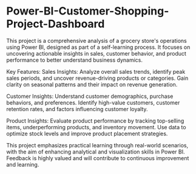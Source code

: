 # Power-BI-Customer-Shopping-Project-Dashboard
This project is a comprehensive analysis of a grocery store's operations using Power BI, designed as part of a self-learning process. It focuses on uncovering actionable insights in sales, customer behavior, and product performance to better understand business dynamics.

Key Features: Sales Insights: Analyze overall sales trends, identify peak sales periods, and uncover revenue-driving products or categories. Gain clarity on seasonal patterns and their impact on revenue generation.

Customer Insights: Understand customer demographics, purchase behaviors, and preferences. Identify high-value customers, customer retention rates, and factors influencing customer loyalty.

Product Insights: Evaluate product performance by tracking top-selling items, underperforming products, and inventory movement. Use data to optimize stock levels and improve product placement strategies.

This project emphasizes practical learning through real-world scenarios, with the aim of enhancing analytical and visualization skills in Power BI. Feedback is highly valued and will contribute to continuous improvement and learning.
